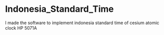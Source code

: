 # Indonesia_Standard_Time
I made the software to implement indonesia standard time of cesium atomic clock HP 5071A
